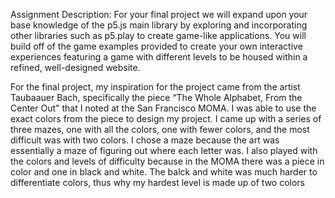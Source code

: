 Assignment Description: For your final project we will expand upon your base knowledge of the p5.js main library by exploring and incorporating other libraries such as p5.play to create game-like applications. You will build off of the game examples provided to create your own interactive experiences featuring a game with different levels to be housed within a refined, well-designed website.

For the final project, my inspiration for the project came from the artist Taubaauer Bach, specifically the piece “The Whole Alphabet, From the Center Out" that I noted at the San Francisco MOMA. I was able to use the exact colors from the piece to design my project. I came up with a series of three mazes, one with all the colors, one with fewer colors, and the most difficult was with two colors. I chose a maze because the art was essentially a maze of figuring out where each letter was. I also played with the colors and levels of difficulty because in the MOMA there was a piece in color and one in black and white. The balck and white was much harder to differentiate colors, thus why my hardest level is made up of two colors
